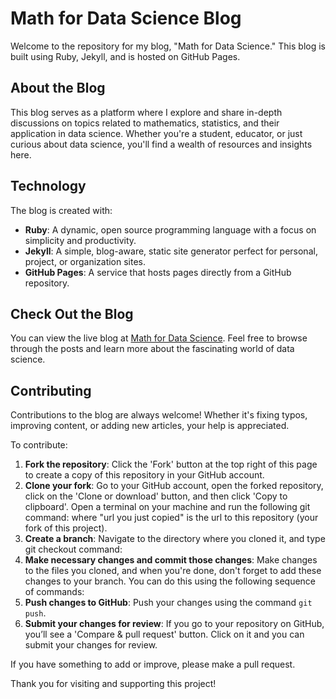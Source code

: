 # Math for Data Science Blog

Welcome to the repository for my blog, "Math for Data Science." This blog is built using Ruby, Jekyll, and is hosted on GitHub Pages.

## About the Blog

This blog serves as a platform where I explore and share in-depth discussions on topics related to mathematics, statistics, and their application in data science. Whether you're a student, educator, or just curious about data science, you'll find a wealth of resources and insights here.

## Technology

The blog is created with:

- **Ruby**: A dynamic, open source programming language with a focus on simplicity and productivity.
- **Jekyll**: A simple, blog-aware, static site generator perfect for personal, project, or organization sites.
- **GitHub Pages**: A service that hosts pages directly from a GitHub repository.

## Check Out the Blog

You can view the live blog at [Math for Data Science](https://shivareddy0117.github.io/MathforDatascience/). Feel free to browse through the posts and learn more about the fascinating world of data science.

## Contributing

Contributions to the blog are always welcome! Whether it's fixing typos, improving content, or adding new articles, your help is appreciated.

To contribute:

1. **Fork the repository**: Click the 'Fork' button at the top right of this page to create a copy of this repository in your GitHub account.
2. **Clone your fork**: Go to your GitHub account, open the forked repository, click on the 'Clone or download' button, and then click 'Copy to clipboard'. Open a terminal on your machine and run the following git command:
where "url you just copied" is the url to this repository (your fork of this project).
3. **Create a branch**: Navigate to the directory where you cloned it, and type git checkout command:
4. **Make necessary changes and commit those changes**: Make changes to the files you cloned, and when you're done, don't forget to add these changes to your branch. You can do this using the following sequence of commands:
5. **Push changes to GitHub**: Push your changes using the command `git push`.
6. **Submit your changes for review**: If you go to your repository on GitHub, you’ll see a 'Compare & pull request' button. Click on it and you can submit your changes for review.

If you have something to add or improve, please make a pull request.

Thank you for visiting and supporting this project!
